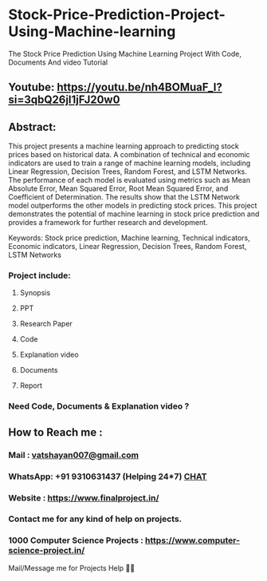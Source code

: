 # Stock-Price-Prediction-Project-Using-Machine-learning
The Stock Price Prediction Using Machine Learning Project With Code, Documents And video Tutorial

## Youtube: https://youtu.be/nh4BOMuaF_I?si=3qbQ26jI1jFJ20w0

## Abstract: 
This project presents a machine learning approach to predicting stock prices based on historical data. A combination of technical and economic indicators are used to train a range of machine learning models, including Linear Regression, Decision Trees, Random Forest, and LSTM Networks. The performance of each model is evaluated using metrics such as Mean Absolute Error, Mean Squared Error, Root Mean Squared Error, and Coefficient of Determination. The results show that the LSTM Network model outperforms the other models in predicting stock prices. This project demonstrates the potential of machine learning in stock price prediction and provides a framework for further research and development.

Keywords: Stock price prediction, Machine learning, Technical indicators, Economic indicators, Linear Regression, Decision Trees, Random Forest, LSTM Networks

### Project include: 

1. Synopsis

2. PPT

3. Research Paper


4. Code

5. Explanation video

6. Documents

7. Report


### Need Code, Documents & Explanation video ? 

## How to Reach me :

### Mail : vatshayan007@gmail.com 

### WhatsApp: +91 9310631437 (Helping 24*7) **[CHAT](https://wa.me/message/CHWN2AHCPMAZK1)** 

### Website : https://www.finalproject.in/

### Contact me for any kind of help on projects.
### 1000 Computer Science Projects : https://www.computer-science-project.in/


Mail/Message me for Projects Help 🙏🏻
